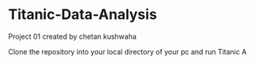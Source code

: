 # Titanic-Data-Analysis
Project 01
created by chetan kushwaha

Clone the repository into your local directory of your pc and run Titanic A
